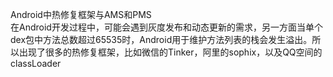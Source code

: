 Android中热修复框架与AMS和PMS                                      
 在Android开发过程中，可能会遇到灰度发布和动态更新的需求，另一方面当单个dex包中方法总数超过65535时，Android用于维护方法列表的栈会发生溢出。所以出现了很多的热修复框架，比如微信的Tinker，阿里的sophix，以及QQ空间的classLoader
 